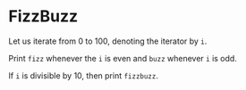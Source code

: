 # FizzBuzz

Let us iterate from 0 to 100, denoting the iterator by `i`.

Print `fizz` whenever the `i` is even and `buzz` whenever `i` is odd.

If `i` is divisible by 10, then print `fizzbuzz`.